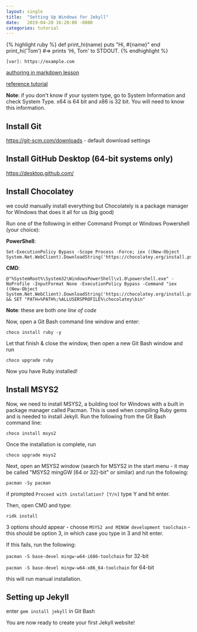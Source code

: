 ```yaml
---
layout: single
title:  "Setting Up Windows for Jekyll"
date:   2019-04-20 16:20:00 -0800
categories: tutorial
---
```


{% highlight ruby %}
def print_hi(name)
  puts "Hi, #{name}"
end
print_hi('Tom')
#=> prints 'Hi, Tom' to STDOUT.
{% endhighlight %}


`[var]: https://example.com`

[authoring in markdown lesson](https://programminghistorian.org/en/lessons/getting-started-with-markdown)

[reference tutorial](https://programminghistorian.org/en/lessons/building-static-sites-with-jekyll-github-pages)

**Note**: if you don't know if your system type, go to System Information and check System Type. x64 is 64 bit and x86 is 32 bit. You will need to know this information.

## Install Git
<https://git-scm.com/downloads> - default download settings

## Install GitHub Desktop (64-bit systems only)
<https://desktop.github.com/>

## Install Chocolatey
we could manually install everything but Chocolately is a package manager for Windows that does it all for us (big good)

Run one of the following in either Command Prompt or Windows Powershell (your choice):

**PowerShell**:
~~~
Set-ExecutionPolicy Bypass -Scope Process -Force; iex ((New-Object System.Net.WebClient).DownloadString('https://chocolatey.org/install.ps1'))
~~~~

**CMD**:
~~~
@"%SystemRoot%\System32\WindowsPowerShell\v1.0\powershell.exe" -NoProfile -InputFormat None -ExecutionPolicy Bypass -Command "iex ((New-Object System.Net.WebClient).DownloadString('https://chocolatey.org/install.ps1'))" && SET "PATH=%PATH%;%ALLUSERSPROFILE%\chocolatey\bin"
~~~~

**Note**: these are both *one line of code*

Now, open a Git Bash command line window and enter:

`choco install ruby -y`

Let that finish & close the window, then open a new Git Bash window and run

`choco upgrade ruby`

Now you have Ruby installed! 

## Install MSYS2
Now, we need to install MSYS2, a building tool for Windows with a built in package manager called Pacman. This is used when compiling Ruby gems and is needed to install Jekyll. Run the following from the Git Bash command line:

`choco install msys2`

Once the installation is complete, run

`choco upgrade msys2`

Next, open an MSYS2 window (search for MSYS2 in the start menu - it may be called "MSYS2 mingGW [64 or 32]-bit" or similar) and run the following: 

`pacman -Sy pacman`

if prompted `Proceed with installation? [Y/n]` type Y and hit enter.

Then, open CMD and type:

`ridk install`

3 options should appear - choose `MSYS2 and MINGW development toolchain` - this should be option 3, in which case you type in 3 and hit enter.

If this fails, run the following:

`pacman -S base-devel mingw-w64-i686-toolchain` for 32-bit

`pacman -S base-devel mingw-w64-x86_64-toolchain` for 64-bit

this will run manual installation.

## Setting up Jekyll
enter `gem install jekyll` in Git Bash

You are now ready to create your first Jekyll website!
